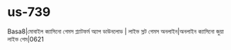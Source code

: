 # us-739
Basa8|মোবাইল ক্যাসিনো গেমস প্ল্যাটফর্ম অ্যাপ ডাউনলোড | লাইভ স্লট গেমস অনলাইন|অনলাইন ক্যাসিনো জুয়া লাইভ গেম|0621
